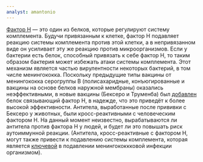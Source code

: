 ```yaml
---
analyst: amantonio
---
```


[Фактор H](https://en.wikipedia.org/wiki/Factor_H) — это один из белков, которые регулируют систему комплемента. Будучи привязанным к клетке, фактор H подавляет реакцию системы комплемента против этой клетки, а в непривязанном виде он усиливает эту же реакцию против микроорганизмов. Если у бактерии есть белок, способный привязать к себе фактор H, то таким образом бактерия может избежать атаки системы комплемента. Этот механизм является частью вирулентности некоторых бактерий, в том числе менингококка.
Поскольку предыдущие типы вакцины от менингококка серогруппы В (полисахаридные, конъюгированные и вакцины на основе белков наружной мембраны) оказались неэффективными, в новые вакцины (Бексеро и Труменба) был [добавлен](https://www.cdc.gov/vaccines/pubs/pinkbook/supplement.html#ch14-mening) белок связывающий фактор H, в надежде, что это приведёт к более высокой эффективности.
Антитела, выработанные после прививки с Бексеро у животных, были кросс-реактивными с человеческим фактором H. На данный момент неизвестно, вырабатываются ли антитела против фактора H у людей, и будет ли это повышать риск аутоиммунной реакции.
(Антитела, кросс-реактивные с фактором H, могут также привести к подавлению системы комплемента, которая является [ключевой](https://www.ncbi.nlm.nih.gov/pmc/articles/PMC3916388/) в подавлении менингококкковой инфекции организмом).
